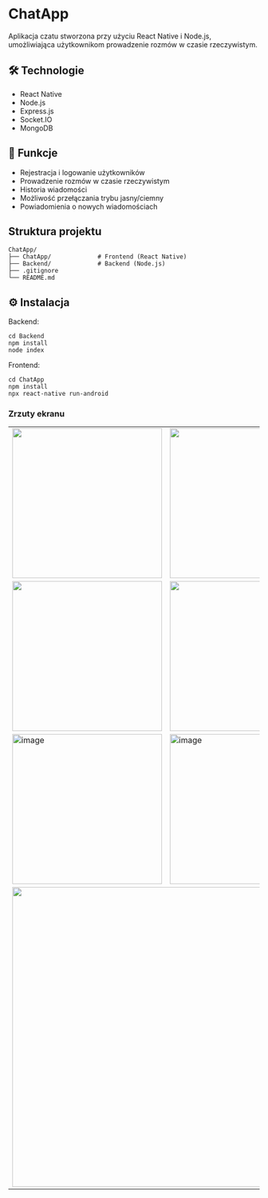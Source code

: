 # ChatApp
Aplikacja czatu stworzona przy użyciu React Native i Node.js, umożliwiająca użytkownikom prowadzenie rozmów w czasie rzeczywistym.

## 🛠️ Technologie
- React Native
- Node.js
- Express.js
- Socket.IO
- MongoDB

## 🚀 Funkcje
- Rejestracja i logowanie użytkowników
- Prowadzenie rozmów w czasie rzeczywistym
- Historia wiadomości
- Możliwość przełączania trybu jasny/ciemny
- Powiadomienia o nowych wiadomościach
  
## Struktura projektu
```
ChatApp/
├── ChatApp/             # Frontend (React Native)
├── Backend/             # Backend (Node.js)
├── .gitignore
└── README.md
```

## ⚙️ Instalacja

Backend:
```
cd Backend
npm install
node index
```

Frontend:
```
cd ChatApp
npm install
npx react-native run-android
```
### Zrzuty ekranu

<table align="center">
  <tr>
    <td>
      <img src="https://github.com/user-attachments/assets/6fac6ba2-5813-4df3-83f8-1a59a1c9831e" width="300" />
    </td>
    <td>
      <img src="https://github.com/user-attachments/assets/bba60391-cda3-457c-97d8-4d04c1b88445" width="300" />
    </td>
  </tr>
  <tr>
    <td>
      <img src="https://github.com/user-attachments/assets/6d12f21f-8fa3-4938-8487-714c1e1d42b3" width="300" />
    </td>
    <td>
      <img src="https://github.com/user-attachments/assets/2da0ffdc-c76d-4cf0-9617-9cacab3944da" width="300" />
    </td>
  </tr>
   <tr>
    <td>
      <img width="300" alt="image" src="https://github.com/user-attachments/assets/2efba620-6ecb-499a-9d69-b649e4e5380e" />
    </td>
      <td>
        <img width="300" alt="image" src="https://github.com/user-attachments/assets/fba7dc7d-3365-4f8f-b890-55c8cdcd6c25" />
    </td>
  </tr>
    <tr>
      <td colspan="2">
      <img src="https://github.com/user-attachments/assets/131e40dc-4442-43a7-aa31-7ea16bd04375" width="600" />
    </td>
  </tr>
</table>

